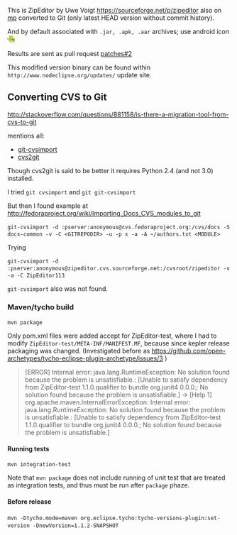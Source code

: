 
This is ZipEditor by Uwe Voigt <https://sourceforge.net/p/zipeditor>
also on [mp](http://marketplace.eclipse.org/content/eclipse-zip-editor)
converted to Git (only latest HEAD version without commit history).

And by default associated with `.jar, .apk, .aar` archives; use android icon
![](ZipEditor/icons/android_archive.png)  

Results are sent as pull request [patches#2](https://sourceforge.net/p/zipeditor/patches/2/)

This modified version binary can be found within `http://www.nodeclipse.org/updates/` update site.

## Converting CVS to Git

http://stackoverflow.com/questions/881158/is-there-a-migration-tool-from-cvs-to-git

mentions all:

- [git-cvsimport](https://www.kernel.org/pub/software/scm/git/docs/git-cvsimport.html)
- [cvs2git](http://cvs2svn.tigris.org/cvs2git.html)

Though cvs2git is said to be better it requires Python 2.4 (and not 3.0) installed.

I tried `git cvsimport` and `git git-cvsimport`

But then I found example at <http://fedoraproject.org/wiki/Importing_Docs_CVS_modules_to_git>

	git-cvsimport -d :pserver:anonymous@cvs.fedoraproject.org:/cvs/docs -S docs-common -v -C <GITREPODIR> -u -p x -a -A ~/authors.txt <MODULE>
	
Trying
	
	git-cvsimport -d :pserver:anonymous@zipeditor.cvs.sourceforge.net:/cvsroot/zipeditor -v -a -C ZipEditor113

`git-cvsimport` also was not found.

### Maven/tycho build

	mvn package

Only pom.xml files were added accept for ZipEditor-test,
where I had to modify `ZipEditor-test/META-INF/MANIFEST.MF`, because since kepler release packaging was changed. 
(Investigated before as <https://github.com/open-archetypes/tycho-eclipse-plugin-archetype/issues/3> )

> [ERROR] Internal error: java.lang.RuntimeException: No solution found because the problem is unsatisfiable.: [Unable to satisfy dependency from ZipEditor-test 1.1.0.qualifier to bundle org.junit4 0.0.0.; No solution found because the problem is unsatisfiable.] -> [Help 1]
> org.apache.maven.InternalErrorException: Internal error: java.lang.RuntimeException: No solution found because the problem is unsatisfiable.: [Unable to satisfy dependency from ZipEditor-test 1.1.0.qualifier to bundle org.junit4 0.0.0.; No solution found because the problem is unsatisfiable.]

#### Running tests

	mvn integration-test
	
Note that `mvn package` does not include running of unit test that are treated as integration tests,
and thus must be run after `package` phaze.

#### Before release

`mvn -Dtycho.mode=maven org.eclipse.tycho:tycho-versions-plugin:set-version -DnewVersion=1.1.2-SNAPSHOT`	

